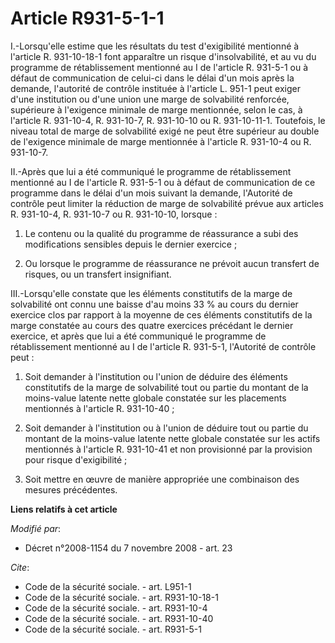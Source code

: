 # Article R931-5-1-1

I.-Lorsqu'elle estime que les résultats du test d'exigibilité mentionné à l'article R. 931-10-18-1 font apparaître un risque
d'insolvabilité, et au vu du programme de rétablissement mentionné au I de l'article R. 931-5-1 ou à défaut de communication
de celui-ci dans le délai d'un mois après la demande, l'autorité de contrôle instituée à l'article L. 951-1 peut exiger d'une
institution ou d'une union une marge de solvabilité renforcée, supérieure à l'exigence minimale de marge mentionnée, selon le
cas, à l'article R. 931-10-4, R. 931-10-7, R. 931-10-10 ou R. 931-10-11-1. Toutefois, le niveau total de marge de solvabilité
exigé ne peut être supérieur au double de l'exigence minimale de marge mentionnée à l'article R. 931-10-4 ou R. 931-10-7. 

II.-Après que lui a été communiqué le programme de rétablissement mentionné au I de l'article R. 931-5-1 ou à défaut de
communication de ce programme dans le délai d'un mois suivant la demande, l'Autorité de contrôle peut limiter la réduction de
marge de solvabilité prévue aux articles R. 931-10-4, R. 931-10-7 ou R. 931-10-10, lorsque : 

1. Le contenu ou la qualité du programme de réassurance a subi des modifications sensibles depuis le dernier exercice ; 

2. Ou lorsque le programme de réassurance ne prévoit aucun transfert de risques, ou un transfert insignifiant. 

III.-Lorsqu'elle constate que les éléments constitutifs de la marge de solvabilité ont connu une baisse d'au moins 33 % au
cours du dernier exercice clos par rapport à la moyenne de ces éléments constitutifs de la marge constatée au cours des
quatre exercices précédant le dernier exercice, et après que lui a été communiqué le programme de rétablissement mentionné au
I de l'article R. 931-5-1, l'Autorité de contrôle peut : 

1. Soit demander à l'institution ou l'union de déduire des éléments constitutifs de la marge de solvabilité tout ou partie du
montant de la moins-value latente nette globale constatée sur les placements mentionnés à l'article R. 931-10-40 ; 

2. Soit demander à l'institution ou à l'union de déduire tout ou partie du montant de la moins-value latente nette globale
constatée sur les actifs mentionnés à l'article R. 931-10-41 et non provisionné par la provision pour risque d'exigibilité ; 

3. Soit mettre en œuvre de manière appropriée une combinaison des mesures précédentes.

**Liens relatifs à cet article**

_Modifié par_:

  - Décret n°2008-1154 du 7 novembre 2008 - art. 23

_Cite_:

  - Code de la sécurité sociale. - art. L951-1
  - Code de la sécurité sociale. - art. R931-10-18-1
  - Code de la sécurité sociale. - art. R931-10-4
  - Code de la sécurité sociale. - art. R931-10-40
  - Code de la sécurité sociale. - art. R931-5-1

